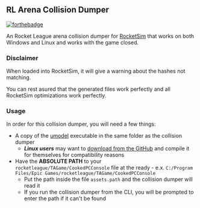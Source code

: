 ## RL Arena Collision Dumper

[![forthebadge](https://forthebadge.com/images/badges/made-with-rust.svg)](https://forthebadge.com)

An Rocket League arena collision dumper for [RocketSim](https://github.com/ZealanL/RocketSim) that works on both Windows and Linux and works with the game closed.

### Disclaimer

When loaded into RocketSim, it will give a warning about the hashes not matching.

You can rest asured that the generated files work perfectly and all RocketSim optimizations work perfectly.

### Usage

In order for this collision dumper, you will need a few things:

 - A copy of the [umodel](https://www.gildor.org/en/projects/umodel) executable in the same folder as the collision dumper
   - ***Linux users*** may want to [download from the GitHub](https://github.com/gildor2/UEViewer#building-the-source-code) and compile it for themselves for compatibility reasons
 - Have the **ABSOLUTE PATH** to your `rocketleague/TAGame/CookedPCConsole` file at the ready - e.x. `C:/Program Files/Epic Games/rocketleague/TAGame/CookedPCConsole`
   - Put the path inside the file `assets.path` and the collision dumper will read it
   - If you run the collision dumper from the CLI, you will be prompted to enter the path if it can't be found

